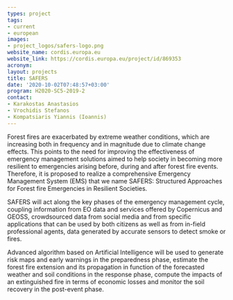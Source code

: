 ```yaml
---
types: project
tags:
- current
- european
images:
- project_logos/safers-logo.png
website_name: cordis.europa.eu
website_link: https://cordis.europa.eu/project/id/869353
acronym: 
layout: projects
title: SAFERS
date: '2020-10-02T07:48:57+03:00'
program: H2020-SC5-2019-2
contact:
- Karakostas Anastasios
- Vrochidis Stefanos
- Kompatsiaris Yiannis (Ioannis)
---
```

<p>
Forest fires are exacerbated by extreme weather conditions, which are increasing both in frequency and in magnitude due to climate change effects. This points to the need for improving the effectiveness of emergency management solutions aimed to help society in becoming more resilient to emergencies arising before, during and after forest fire events. Therefore, it is proposed to realize a comprehensive Emergency Management System (EMS) that we name SAFERS: Structured Approaches for Forest fire Emergencies in Resilient Societies.
</p>
<p>
SAFERS will act along the key phases of the emergency management cycle, coupling information from EO data and services offered by Copernicus and GEOSS, crowdsourced data from social media and from specific applications that can be used by both citizens as well as from in-field professional agents, data generated by accurate sensors to detect smoke or fires.
</p>
<p>
Advanced algorithm based on Artificial Intelligence will be used to generate risk maps and early warnings in the preparedness phase, estimate the forest fire extension and its propagation in function of the forecasted weather and soil conditions in the response phase, compute the impacts of an extinguished fire in terms of economic losses and monitor the soil recovery in the post-event phase.
</p>
